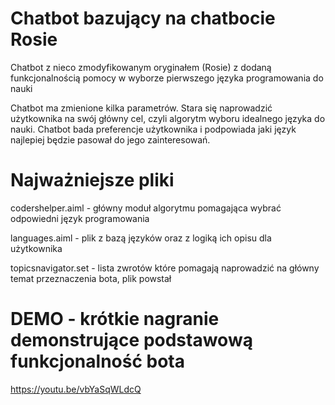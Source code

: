# Chatbot bazujący na chatbocie Rosie
Chatbot z nieco zmodyfikowanym oryginałem (Rosie) z dodaną funkcjonalnością pomocy w wyborze pierwszego języka programowania do nauki

Chatbot ma zmienione kilka parametrów. Stara się naprowadzić użytkownika na swój główny cel, czyli algorytm wyboru idealnego języka do nauki.
Chatbot bada preferencje użytkownika i podpowiada jaki język najlepiej będzie pasował do jego zainteresowań. 

# Najważniejsze pliki
codershelper.aiml - główny moduł algorytmu pomagająca wybrać odpowiedni język programowania

languages.aiml - plik z bazą języków oraz z logiką ich opisu dla użytkownika

topicsnavigator.set - lista zwrotów które pomagają naprowadzić na główny temat przeznaczenia bota, plik powstał

# DEMO - krótkie nagranie demonstrujące podstawową funkcjonalność bota
https://youtu.be/vbYaSqWLdcQ
